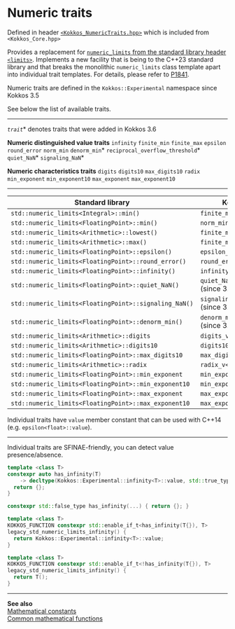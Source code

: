 # Numeric traits

Defined in
header [`<Kokkos_NumericTraits.hpp>`](https://github.com/kokkos/kokkos/blob/3.5.00/core/src/Kokkos_NumericTraits.hpp)
which is included from `<Kokkos_Core.hpp>`

Provides a replacement for [`numeric_limits` from the standard library header
`<limits>`](https://en.cppreference.com/w/cpp/types/numeric_limits).
Implements a new facility that is being to the C++23 standard library and that
breaks the monolithic `numeric_limits` class template apart into individual
trait templates.  For details, please refer to
[P1841](http://www.open-std.org/jtc1/sc22/wg21/docs/papers/2022/p1841r2.pdf).

Numeric traits are defined in the `Kokkos::Experimental` namespace since Kokkos 3.5

See below the list of available traits.

---

_`trait`_\* denotes traits that were added in Kokkos 3.6

**Numeric distinguished value traits**
`infinity`
`finite_min`
`finite_max`
`epsilon`
`round_error`
`norm_min`
`denorm_min`*
`reciprocal_overflow_threshold`*
`quiet_NaN`*
`signaling_NaN`*

**Numeric characteristics traits**
`digits`
`digits10`
`max_digits10`
`radix`
`min_exponent`
`min_exponent10`
`max_exponent`
`max_exponent10`

---

| Standard library                                      | Kokkos with C++17                            |
|-------------------------------------------------------|----------------------------------------------|
| `std::numeric_limits<Integral>::min()`                | `finite_min_v<Integral>`                     |
| `std::numeric_limits<FloatingPoint>::min()`           | `norm_min_v<FloatingPoint>`                  |
| `std::numeric_limits<Arithmetic>::lowest()`           | `finite_min_v<Arithmetic>`                   |
| `std::numeric_limits<Arithmetic>::max()`              | `finite_max_v<Arithmetic>`                   |
| `std::numeric_limits<FloatingPoint>::epsilon()`       | `epsilon_v<FloatingPoint>`                   |
| `std::numeric_limits<FloatingPoint>::round_error()`   | `round_error_v<FloatingPoint>`               |
| `std::numeric_limits<FloatingPoint>::infinity()`      | `infinity_v<FloatingPoint>`                  |
| `std::numeric_limits<FloatingPoint>::quiet_NaN()`     | `quiet_NaN_v<FloatingPoint>` (since 3.6)     |
| `std::numeric_limits<FloatingPoint>::signaling_NaN()` | `signaling_NaN_v<FloatingPoint>` (since 3.6) |
| `std::numeric_limits<FloatingPoint>::denorm_min()`    | `denorm_min_v<FloatingPoint>` (since 3.6)    |
| `std::numeric_limits<Arithmetic>::digits`             | `digits_v<Arithmetic>`                       |
| `std::numeric_limits<Arithmetic>::digits10`           | `digits10_v<Arithmetic>`                     |
| `std::numeric_limits<FloatingPoint>::max_digits10`    | `max_digits10_v<FloatingPoint>`              |
| `std::numeric_limits<Arithmetic>::radix`              | `radix_v<Arithmetic>`                        |
| `std::numeric_limits<FloatingPoint>::min_exponent`    | `min_exponent_v<FloatingPoint>`              |
| `std::numeric_limits<FloatingPoint>::min_exponent10`  | `min_exponent10_v<FloatingPoint>`            |
| `std::numeric_limits<FloatingPoint>::max_exponent`    | `max_exponent_v<FloatingPoint>`              |
| `std::numeric_limits<FloatingPoint>::max_exponent10`  | `max_exponent10_v<FloatingPoint>`            |

Individual traits have `value` member constant that can be used with C++14 (e.g. `epsilon<float>::value`).

---

Individual traits are SFINAE-friendly, you can detect value presence/absence.

```C++
template <class T>
constexpr auto has_infinity(T)
    -> decltype(Kokkos::Experimental::infinity<T>::value, std::true_type{}) {
  return {};
}

constexpr std::false_type has_infinity(...) { return {}; }

template <class T>
KOKKOS_FUNCTION constexpr std::enable_if_t<has_infinity(T{}), T>
legacy_std_numeric_limits_infinity() {
  return Kokkos::Experimental::infinity<T>::value;
}

template <class T>
KOKKOS_FUNCTION constexpr std::enable_if_t<!has_infinity(T{}), T>
legacy_std_numeric_limits_infinity() {
  return T();
}
```

---
**See also**  
[Mathematical constants](mathematical-constants)  
[Common mathematical functions](mathematical-functions)  
